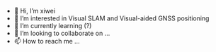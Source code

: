 - 👋 Hi, I’m xiwei
- 👀 I’m interested in Visual SLAM and Visual-aided GNSS positioning
- 🌱 I’m currently learning (?)
- 💞️ I’m looking to collaborate on ...
- 📫 How to reach me ...

<!---
baaixw/baaixw is a ✨ special ✨ repository because its `README.md` (this file) appears on your GitHub profile.
You can click the Preview link to take a look at your changes.
--->
